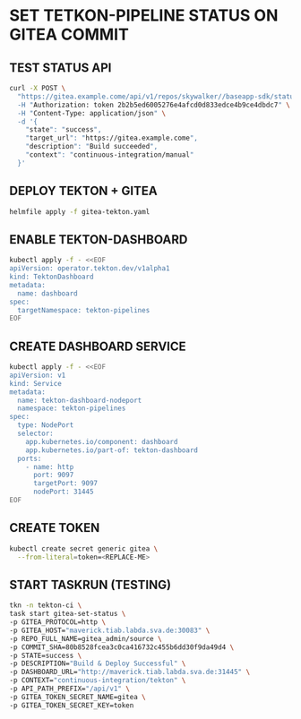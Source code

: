 # SET TETKON-PIPELINE STATUS ON GITEA COMMIT

## TEST STATUS API

```bash
curl -X POST \
  "https://gitea.example.come/api/v1/repos/skywalker//baseapp-sdk/statuses/1eea9ebeddde9… \
  -H "Authorization: token 2b2b5ed6005276e4afcd0d833edce4b9ce4dbdc7" \
  -H "Content-Type: application/json" \
  -d '{
    "state": "success",
    "target_url": "https://gitea.example.come",
    "description": "Build succeeded",
    "context": "continuous-integration/manual"
  }'
```

## DEPLOY TEKTON + GITEA

```bash
helmfile apply -f gitea-tekton.yaml
```

## ENABLE TEKTON-DASHBOARD

```bash
kubectl apply -f - <<EOF
apiVersion: operator.tekton.dev/v1alpha1
kind: TektonDashboard
metadata:
  name: dashboard
spec:
  targetNamespace: tekton-pipelines
EOF
```

## CREATE DASHBOARD SERVICE

```bash
kubectl apply -f - <<EOF
apiVersion: v1
kind: Service
metadata:
  name: tekton-dashboard-nodeport
  namespace: tekton-pipelines
spec:
  type: NodePort
  selector:
    app.kubernetes.io/component: dashboard
    app.kubernetes.io/part-of: tekton-dashboard
  ports:
    - name: http
      port: 9097
      targetPort: 9097
      nodePort: 31445
EOF
```

## CREATE TOKEN

```bash
kubectl create secret generic gitea \
  --from-literal=token=<REPLACE-ME>
```

## START TASKRUN (TESTING)

```bash
tkn -n tekton-ci \
task start gitea-set-status \
-p GITEA_PROTOCOL=http \
-p GITEA_HOST="maverick.tiab.labda.sva.de:30083" \
-p REPO_FULL_NAME=gitea_admin/source \
-p COMMIT_SHA=80b8528fcea3c0ca416732c455b6dd30f9da49d4 \
-p STATE=success \
-p DESCRIPTION="Build & Deploy Successful" \
-p DASHBOARD_URL="http://maverick.tiab.labda.sva.de:31445" \
-p CONTEXT="continuous-integration/tekton" \
-p API_PATH_PREFIX="/api/v1" \
-p GITEA_TOKEN_SECRET_NAME=gitea \
-p GITEA_TOKEN_SECRET_KEY=token
```
